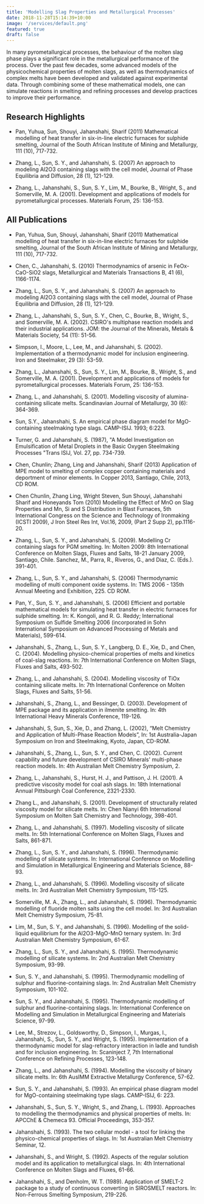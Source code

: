 ```yaml
---
title: 'Modelling Slag Properties and Metallurgical Processes'
date: 2018-11-28T15:14:39+10:00
image: '/services/default.png'
featured: true
draft: false
---
```


In many pyrometallurgical processes, the behaviour of the molten slag phase plays a significant role in the metallurgical performance of the process. Over the past few decades, some advanced models of the physicochemical properties of molten slags, as well as thermodynamics of complex melts have been developed and validated against experimental data. Through combining some of these mathematical models, one can simulate reactions in smelting and refining processes and develop practices to improve their performance.

## Research Highlights
 
- Pan, Yuhua, Sun, Shouyi, Jahanshahi, Sharif  (2011) Mathematical modelling of heat transfer in six-in-line electric furnaces for sulphide smelting, Journal of the South African Institute of Mining and Metallurgy, 111 (10), 717-732.

- Zhang, L., Sun, S. Y., and Jahanshahi, S. (2007) An approach to modeling Al2O3 containing slags with the cell model, Journal of Phase Equilibria and Diffusion, 28 (1), 121-129.

- Zhang, L., Jahanshahi, S., Sun, S. Y., Lim, M., Bourke, B., Wright, S., and Somerville, M. A. (2001). Development and applications of models for pyrometallurgical processes. Materials Forum, 25: 136-153.

## All Publications

- Pan, Yuhua, Sun, Shouyi, Jahanshahi, Sharif  (2011) Mathematical modelling of heat transfer in six-in-line electric furnaces for sulphide smelting, Journal of the South African Institute of Mining and Metallurgy, 111 (10), 717-732.

- Chen, C., Jahanshahi, S. (2010) Thermodynamics of arsenic in FeOx-CaO-SiO2 slags, Metallurgical and Materials Transactions B, 41 (6), 1166-1174.

- Zhang, L., Sun, S. Y., and Jahanshahi, S. (2007) An approach to modeling Al2O3 containing slags with the cell model, Journal of Phase Equilibria and Diffusion, 28 (1), 121-129. 

- Zhang, L., Jahanshahi, S., Sun, S. Y., Chen, C., Bourke, B., Wright, S., and Somerville, M. A. (2002). CSIRO's multiphase reaction models and their industrial applications. JOM: the Journal of the Minerals, Metals & Materials Society, 54 (11): 51-56.

- Simpson, I., Moore, L., Lee, M., and Jahanshahi, S. (2002). Implementation of a thermodynamic model for inclusion engineering. Iron and Steelmaker, 29 (3): 53-59. 

- Zhang, L., Jahanshahi, S., Sun, S. Y., Lim, M., Bourke, B., Wright, S., and Somerville, M. A. (2001). Development and applications of models for pyrometallurgical processes. Materials Forum, 25: 136-153. 

- Zhang, L., and Jahanshahi, S. (2001). Modelling viscosity of alumina-containing silicate melts. Scandinavian Journal of Metallurgy, 30 (6): 364-369.

- Sun, S.Y., Jahanshahi, S. An empirical phase diagram model for MgO-containing steelmaking type slags. CAMP-ISIJ. 1993; 6:223.

- Turner, G. and Jahanshahi, S. (1987), "A Model Investigation on Emulsification of Metal Droplets in the Basic Oxygen Steelmaking Processes "Trans ISIJ, Vol. 27, pp. 734-739.

- Chen, Chunlin; Zhang, Ling and Jahanshahi, Sharif (2013) Application of MPE model to smelting of complex copper containing materials and deportment of minor elements.  In Copper 2013, Santiago, Chile, 2013, CD ROM.

- Chen Chunlin, Zhang Ling, Wright Steven, Sun Shouyi, Jahanshahi Sharif and Honeyands Tom (2010)  Modelling the Effect of MnO on Slag Properties and Mn, Si and S Distribution in Blast Furnaces, 5th International Congress on the Science and Technology of Ironmaking (ICSTI 2009), J Iron Steel Res Int, Vol.16, 2009, (Part 2 Supp 2), pp.1116-20.

- Zhang, L., Sun, S. Y., and Jahanshahi, S. (2009). Modelling Cr containing slags for PGM smelting. In: Molten 2009: 8th International Conference on Molten Slags, Fluxes and Salts, 18-21 January 2009, Santiago, Chile.  Sanchez, M., Parra, R., Riveros, G., and Diaz, C. (Eds.). 391-401. 

- Zhang, L., Sun, S. Y., and Jahanshahi, S. (2006) Thermodynamic modelling of multi component oxide systems. In: TMS 2006 - 135th Annual Meeting and Exhibition, 225. CD ROM.

- Pan, Y., Sun, S. Y., and Jahanshahi, S. (2006) Efficient and portable mathematical models for simulating heat transfer in electric furnaces for sulphide smelting. In: K. Kongoli, and R. G. Reddy; International Symposium on Sulfide Smelting 2006 (incorporated in Sohn International Symposium on Advanced Processing of Metals and Materials), 599-614. 

- Jahanshahi, S., Zhang, L., Sun, S. Y., Langberg, D. E., Xie, D., and Chen, C. (2004). Modelling physico-chemical properties of melts and kinetics of coal-slag reactions. In: 7th International Conference on Molten Slags, Fluxes and Salts, 493-502. 

- Zhang, L., and Jahanshahi, S. (2004). Modelling viscosity of TiOx containing silicate melts. In: 7th International Conference on Molten Slags, Fluxes and Salts, 51-56. 

- Jahanshahi, S., Zhang, L., and Bessinger, D. (2003). Development of MPE package and its application in ilmenite smelting. In: 4th International Heavy Minerals Conference, 119-126. 

- Jahanshahi, S, Sun, S., Xie, D., and Zhang, L. (2002), “Melt Chemistry and Application of Multi-Phase Reaction Models”, In: 1st Australia-Japan Symposium on Iron and Steelmaking, Kyoto, Japan, CD-ROM.

- Jahanshahi, S., Zhang, L., Sun, S. Y., and Chen, C. (2002). Current capability and future development of CSIRO Minerals' multi-phase reaction models. In: 4th Australian Melt Chemistry Symposium, 2. 

- Zhang, L., Jahanshahi, S., Hurst, H. J., and Pattison, J. H. (2001). A predictive viscosity model for coal ash slags. In: 18th International Annual Pittsburgh Coal Conference, 2321-2330.

- Zhang L., and Jahanshahi, S. (2001). Development of structurally related viscosity model for silicate melts. In: Chen Nianyi 6th International Symposium on Molten Salt Chemistry and Technology, 398-401. 

- Zhang, L., and Jahanshahi, S. (1997). Modelling viscosity of silicate melts. In: 5th International Conference on Molten Slags, Fluxes and Salts, 861-871. 

- Zhang, L., Sun, S. Y., and Jahanshahi, S. (1996). Thermodynamic modelling of silicate systems. In: International Conference on Modelling and Simulation in Metallurgical Engineering and Materials Science, 88-93. 

- Zhang, L., and Jahanshahi, S. (1996). Modelling viscosity of silicate melts. In: 3rd Australian Melt Chemistry Symposium, 115-125. 

- Somerville, M. A., Zhang, L., and Jahanshahi, S. (1996). Thermodynamic modelling of fluoride molten salts using the cell model. In: 3rd Australian Melt Chemistry Symposium, 75-81. 

- Lim, M., Sun, S. Y., and Jahanshahi, S. (1996). Modelling of the solid-liquid equilibrium for the Al2O3-MgO-MnO ternary system. In: 3rd Australian Melt Chemistry Symposium, 61-67. 

- Zhang, L., Sun, S. Y., and Jahanshahi, S. (1995). Thermodynamic modelling of silicate systems. In: 2nd Australian Melt Chemistry Symposium, 93-99.

- Sun, S. Y., and Jahanshahi, S. (1995). Thermodynamic modelling of sulphur and fluorine-containing slags. In: 2nd Australian Melt Chemistry Symposium, 101-102.

- Sun, S. Y., and Jahanshahi, S. (1995). Thermodynamic modelling of sulphur and fluorine-containing slags. In: International Conference on Modelling and Simulation in Metallurgical Engineering and Materials Science, 97-99.

- Lee, M., Strezov, L., Goldsworthy, D., Simpson, I., Murgas, I., Jahanshahi, S., Sun, S. Y., and Wright, S. (1995). Implementation of a thermodynamic model for slag-refractory interaction in ladle and tundish and for inclusion engineering. In: Scaninject 7, 7th International Conference on Refining Processes, 123-148.

- Zhang, L., and Jahanshahi, S. (1994). Modelling the viscosity of binary silicate melts. In: 6th AusIMM Extractive Metallurgy Conference, 57-62. 

- Sun, S. Y., and Jahanshahi, S. (1993). An empirical phase diagram model for MgO-containing steelmaking type slags. CAMP-ISIJ, 6: 223.

- Jahanshahi, S., Sun, S. Y., Wright, S., and Zhang, L. (1993). Approaches to modelling the thermodynamics and physical properties of melts. In: APCChE & Chemeca 93. Official Proceedings, 353-357. 

- Jahanshahi, S. (1993). The two cellular model - a tool for linking the physico-chemical properties of slags. In: 1st Australian Melt Chemistry Seminar, 12. 

- Jahanshahi, S., and Wright, S. (1992). Aspects of the regular solution model and its application to metallurgical slags. In: 4th International Conference on Molten Slags and Fluxes, 61-66. 

- Jahanshahi, S., and Denholm, W. T. (1989). Application of SMELT-2 package to a study of continuous converting in SIROSMELT reactors. In: Non-Ferrous Smelting Symposium, 219-226. 